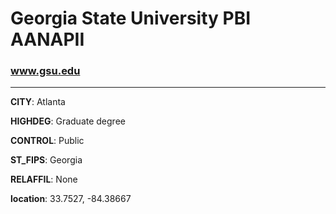 # Georgia State University PBI AANAPII
### www.gsu.edu
---
**CITY**: Atlanta

**HIGHDEG**: Graduate degree

**CONTROL**: Public

**ST_FIPS**: Georgia

**RELAFFIL**: None

**location**: 33.7527, -84.38667